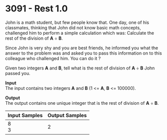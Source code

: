 # 3091 - Rest 1.0

John is a math student, but few people know that. One day, one of his classmates, thinking that John did not know basic math concepts, challenged him to perform a simple calculation which was: Calculate the rest of the division of **A** ÷ **B**.

Since John is very shy and you are best friends, he informed you what the answer to the problem was and asked you to pass this information on to this colleague who challenged him. You can do it ?

Given two integers **A** and **B**, tell what is the rest of division of **A** ÷ **B** John passed you.

**Input**<br>
The input contains two integers **A** and **B** (1 <= **A**, **B** <= 100000).

**Output**<br>
The output contains one unique integer that is the rest of division of **A** ÷ **B**.

| Input Samples	| Output Samples |
|:--------------|:---------------|
| 8 <br> 3      | 2              |